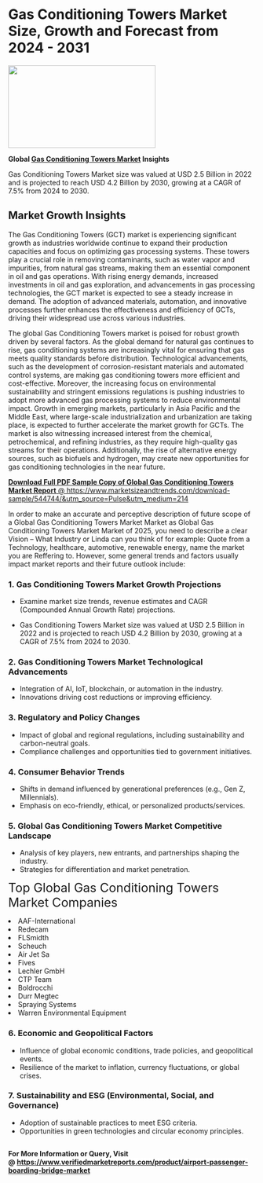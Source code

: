 <H1>Gas Conditioning Towers Market Size, Growth and Forecast from 2024 - 2031</H1><img class="aligncenter size-medium wp-image-584254" src="https://thirdeyenews.in/wp-content/uploads/2024/09/Global-Market-Research-300x168.jpeg" alt="" width="300" height="168" /><p><strong>Global&nbsp;<a href="https://www.marketsizeandtrends.com/download-sample/544744/&amp;utm_source=Pulse&amp;utm_medium=214">Gas Conditioning Towers Market</a> Insights</strong></p><p>Gas Conditioning Towers Market size was valued at USD 2.5 Billion in 2022 and is projected to reach USD 4.2 Billion by 2030, growing at a CAGR of 7.5% from 2024 to 2030.</p><p><h2>Market Growth Insights</h2> <p>The Gas Conditioning Towers (GCT) market is experiencing significant growth as industries worldwide continue to expand their production capacities and focus on optimizing gas processing systems. These towers play a crucial role in removing contaminants, such as water vapor and impurities, from natural gas streams, making them an essential component in oil and gas operations. With rising energy demands, increased investments in oil and gas exploration, and advancements in gas processing technologies, the GCT market is expected to see a steady increase in demand. The adoption of advanced materials, automation, and innovative processes further enhances the effectiveness and efficiency of GCTs, driving their widespread use across various industries.</p> <p><a href="download-link" target="_blank"></a></p> <p>The global Gas Conditioning Towers market is poised for robust growth driven by several factors. As the global demand for natural gas continues to rise, gas conditioning systems are increasingly vital for ensuring that gas meets quality standards before distribution. Technological advancements, such as the development of corrosion-resistant materials and automated control systems, are making gas conditioning towers more efficient and cost-effective. Moreover, the increasing focus on environmental sustainability and stringent emissions regulations is pushing industries to adopt more advanced gas processing systems to reduce environmental impact. Growth in emerging markets, particularly in Asia Pacific and the Middle East, where large-scale industrialization and urbanization are taking place, is expected to further accelerate the market growth for GCTs. The market is also witnessing increased interest from the chemical, petrochemical, and refining industries, as they require high-quality gas streams for their operations. Additionally, the rise of alternative energy sources, such as biofuels and hydrogen, may create new opportunities for gas conditioning technologies in the near future.</p> <p><a href="get-more-link" target="_blank"></p><p><span class=""><strong>Download Full PDF Sample Copy of Global Gas Conditioning Towers Market Report</strong> @ <a href="https://www.marketsizeandtrends.com/download-sample/544744/&amp;utm_source=Pulse&amp;utm_medium=214" target="_blank">https://www.marketsizeandtrends.com/download-sample/544744/&amp;utm_source=Pulse&amp;utm_medium=214</a></span></p><p>In order to make an accurate and perceptive description of future scope of a Global&nbsp;Gas Conditioning Towers Market Market as Global&nbsp;Gas Conditioning Towers Market Market of 2025, you need to describe a clear Vision &ndash; What Industry or Linda can you think of for example: Quote from a Technology, healthcare, automotive, renewable energy, name the market you are Reffering to. However, some general trends and factors usually impact market reports and their future outlook include:</p><h3>1.&nbsp;<strong>Gas Conditioning Towers Market Growth Projections</strong></h3><ul><li>Examine market size trends, revenue estimates and CAGR (Compounded Annual Growth Rate) projections.</li><li><p>Gas Conditioning Towers Market size was valued at USD 2.5 Billion in 2022 and is projected to reach USD 4.2 Billion by 2030, growing at a CAGR of 7.5% from 2024 to 2030.</p></li></ul><h3>2.&nbsp;<strong>Gas Conditioning Towers Market Technological Advancements</strong></h3><ul><li>Integration of AI, IoT, blockchain, or automation in the industry.</li><li>Innovations driving cost reductions or improving efficiency.</li></ul><h3>3.&nbsp;<strong>Regulatory and Policy Changes</strong></h3><ul><li>Impact of global and regional regulations, including sustainability and carbon-neutral goals.</li><li>Compliance challenges and opportunities tied to government initiatives.</li></ul><h3>4.&nbsp;<strong>Consumer Behavior Trends</strong></h3><ul><li>Shifts in demand influenced by generational preferences (e.g., Gen Z, Millennials).</li><li>Emphasis on eco-friendly, ethical, or personalized products/services.</li></ul><h3>5.&nbsp;<strong>Global Gas Conditioning Towers Market Competitive Landscape</strong></h3><ul><li>Analysis of key players, new entrants, and partnerships shaping the industry.</li><li>Strategies for differentiation and market penetration.</li></ul><p data-pm-slice="1 1 []"><span style="color: inherit; font-family: inherit; font-size: 25px;">Top Global Gas Conditioning Towers Market Companies</span></p><div class="" data-test-id=""><p><li>AAF-International</li><li> Redecam</li><li> FLSmidth</li><li> Scheuch</li><li> Air Jet Sa</li><li> Fives</li><li> Lechler GmbH</li><li> CTP Team</li><li> Boldrocchi</li><li> Durr Megtec</li><li> Spraying Systems</li><li> Warren Environmental Equipment</li></p></div><h3>6.&nbsp;<strong>Economic and Geopolitical Factors</strong></h3><ul><li>Influence of global economic conditions, trade policies, and geopolitical events.</li><li>Resilience of the market to inflation, currency fluctuations, or global crises.</li></ul><h3>7.&nbsp;<strong>Sustainability and ESG (Environmental, Social, and Governance)</strong></h3><ul><li>Adoption of sustainable practices to meet ESG criteria.</li><li>Opportunities in green technologies and circular economy principles.</li></ul><h2><strong style="font-size: 14px;">For More Information or Query, Visit @&nbsp;</strong><a style="background-color: #ffffff; font-size: 14px;" href="https://www.marketsizeandtrends.com/report/gas-conditioning-towers-market/" target="_blank">https://www.verifiedmarketreports.com/product/airport-passenger-boarding-bridge-market</a></h2>
